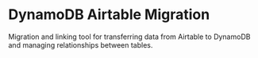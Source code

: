 # DynamoDB Airtable Migration

Migration and linking tool for transferring data from Airtable to DynamoDB and managing relationships between tables.
